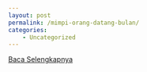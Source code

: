 ```yaml
---
layout: post
permalink: /mimpi-orang-datang-bulan/
categories:
    - Uncategorized
---
```


[Baca Selengkapnya](/02)